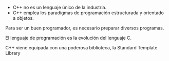 * C++ no es un lenguaje único de la industria.
* C++ emplea los paradigmas de programación estructurada y orientado a objetos.

Para ser un buen programador, es necesario preparar diversos programas.

El lenguaje de programación es la evolución del lenguaje C.

C++ viene equipada con una poderosa biblioteca, la Standard Template Library